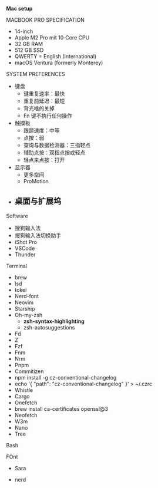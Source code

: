 **Mac setup**

MACBOOK PRO SPECIFICATION

- 14-inch
- Apple M2 Pro mit 10‑Core CPU
- 32 GB RAM
- 512 GB SSD
- QWERTY = English (International)
- macOS Ventura (formerly Monterey)

SYSTEM PREFERENCES

- 键盘
    - 键重复速率：最快
    - 重复前延迟：最短
    - 背光啥的关掉
    - Fn 键不执行任何操作
- 触摸板
    - 跟踪速度：中等
    - 点按：弱
    - 查询与数据检测器：三指轻点
    - 辅助点按：双指点按或轻点
    - 轻点来点按：打开
- 显示器
    - 更多空间
    - ProMotion
- ## 桌面与扩展坞
    

Software

- 搜狗输入法
- 搜狗输入法切换助手
- iShot Pro
- VSCode
- Thunder

Terminal

- brew
- lsd
- tokei
- Nerd-font
- Neovim
- Starship
- Oh-my-zsh
    - **zsh-syntax-highlighting**
    - zsh-autosuggestions
- Fd
- Z
- Fzf
- Fnm
- Nrm
- Pnpm
- Commitizen
- npm install -g cz-conventional-changelog
- echo '{ "path": "cz-conventional-changelog" }' > ~/.czrc
- Whistle
- Cargo
- Onefetch
- brew install ca-certificates openssl@3
- Neofetch
- W3m
- Nano
- Tree

Bash

FOnt

- Sara
    
- nerd